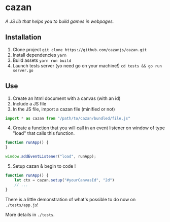 # cazan
 
*A JS lib that helps you to build games in webpages.*

## Installation

1) Clone project
``git clone https://github.com/cazanjs/cazan.git``
2) Install dependencies
``yarn``
3) Build assets
``yarn run build``
4) Launch tests server (yo need go on your machine!)
``cd tests && go run server.go``

## Use

1) Create an html document with a canvas (with an id)
2) Include a JS file
3) In the JS file, import a cazan file (minified or not)
```js
import * as cazan from "/path/to/cazan/bundled/file.js"
```
4) Create a function that you will call in an event listener on window of type "load" that calls this function.
```js
function runApp() {
}

window.addEventListener("load", runApp);
```
5) Setup cazan & begin to code !
```js
function runApp() {
    let ctx = cazan.setup("#yourCanvasId", "2d")
    // ...
}
```
There is a little demonstration of what's possible to do now on `./tests/app.js`!

More details in `./tests`.
